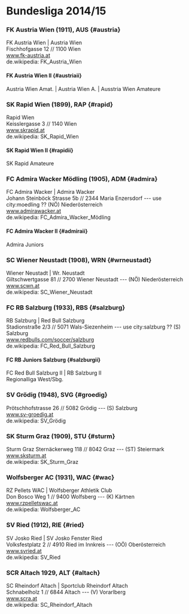 
<!--

#######################
# Bundesliga 2014/15
#
# - 10 Teams

try a new alternative format using markdown
 - two flavors? - list and table (table practical, possible ??)

  format:
- ignore headings w/ level one and two
  are used for comments (to structure list)

-  sub team - use h+1 e.g. h4
-  first line is for alternative names

 use (three)  ---   for (visible) end of lines comments (get printed in document)


allow  ; or || or :: as record/line separators
  use  = or * or    for alternatives (do NOT use | - ??? why? why not?)
  
  use * or   only for official language alternatives e.g. french and flemish e.g for brussels * br..
  
  -- find another symbol/symbols ??? any candidates ?? ()
  
   allow de.wikipedia:  short format emoji e.g. :de:
    use :id: or :hash: for alternative id format
    use :link: for link ?

 -->



# Bundesliga 2014/15


<!--
  use note: w/o comment ??
  
 note: use three letter codes from bundesliga.at
 -->



### FK Austria Wien  (1911),  AUS   {#austria}

FK Austria Wien | Austria Wien  
Fischhofgasse 12 // 1100 Wien  
www.fk-austria.at    
de.wikipedia: FK_Austria_Wien

#### FK Austria Wien II     {#austriaii}

Austria Wien Amat. | Austria Wien A. | Ausstria Wien Amateure


### SK Rapid Wien (1899), RAP    {#rapid}

Rapid Wien  
Keisslergasse 3 // 1140 Wien   
www.skrapid.at                 
de.wikipedia: SK_Rapid_Wien

#### SK Rapid Wien II  {#rapidii}

SK Rapid Amateure


### FC Admira Wacker Mödling (1905), ADM   {#admira}

FC Admira Wacker | Admira Wacker   
Johann Steinböck Strasse 5b // 2344 Maria Enzersdorf       --- use city:moedling ??  (NÖ) Niederösterreich   
www.admirawacker.at    
de.wikipedia: FC_Admira_Wacker_Mödling

####  FC Admira Wacker II  {#admiraii}

Admira Juniors


### SC Wiener Neustadt  (1908), WRN  {#wrneustadt}

Wiener Neustadt | Wr. Neustadt  
Giltschwertgasse 81 // 2700 Wiener Neustadt     --- (NÖ) Niederösterreich  
www.scwn.at  
de.wikipedia: SC_Wiener_Neustadt


### FC RB Salzburg  (1933), RBS   {#salzburg}

RB Salzburg | Red Bull Salzburg  
Stadionstraße 2/3 // 5071 Wals-Siezenheim     ---  use city:salzburg  ??   (S) Salzburg   
www.redbulls.com/soccer/salzburg   
de.wikipedia: FC_Red_Bull_Salzburg

#### FC RB Juniors Salzburg  {#salzburgii}

FC Red Bull Salzburg II | RB Salzburg II  
Regionalliga West/Sbg.



### SV Grödig (1948), SVG   {#groedig}

Prötschhofstrasse 26 // 5082 Grödig      --- (S) Salzburg  
www.sv-groedig.at  
de.wikipedia: SV_Grödig


### SK Sturm Graz (1909), STU   {#sturm}

Sturm Graz
Sternäckerweg 118 // 8042 Graz         --- (ST) Steiermark  
www.sksturm.at  
de.wikipedia: SK_Sturm_Graz


### Wolfsberger AC (1931), WAC  {#wac}

RZ Pellets WAC | Wolfsberger Athletik Club  
Don Bosco Weg 1 // 9400 Wolfsberg        --- (K) Kärtnen  
www.rzpelletswac.at  
de.wikipedia: Wolfsberger_AC


### SV Ried  (1912), RIE  {#ried}

SV Josko Ried | SV Josko Fenster Ried  
Volksfestplatz 2 // 4910 Ried im Innkreis   --- (OÖ) Oberösterreich  
www.svried.at   
de.wikipedia: SV_Ried


### SCR Altach 1929, ALT  {#altach}

SC Rheindorf Altach | Sportclub Rheindorf Altach    
Schnabelholz 1 // 6844 Altach       --- (V) Vorarlberg     
www.scra.at   
de.wikipedia: SC_Rheindorf_Altach


<!--
 # note:
 #  2014/15
 #   ++   SCR Altach
 #   --   FC Wacker Innsbruck
 #  2013/14
 #   ++   SV Grödig
 #   --   SV Mattersburg
-->
